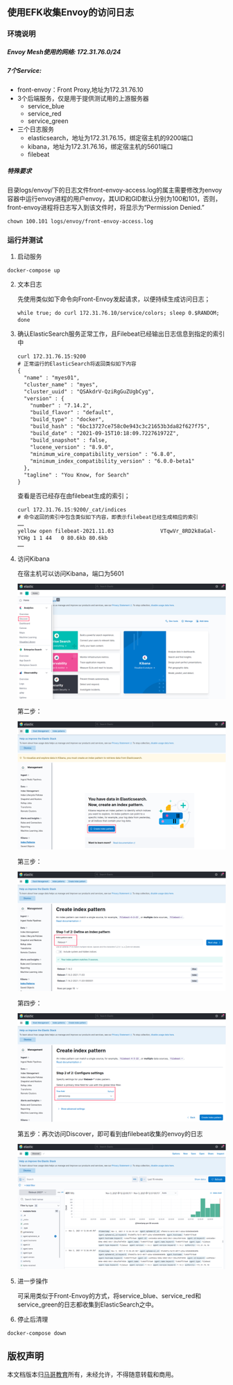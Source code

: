 ## 使用EFK收集Envoy的访问日志 
### 环境说明

##### Envoy Mesh使用的网络: 172.31.76.0/24

##### 7个Service:

- front-envoy：Front Proxy,地址为172.31.76.10
- 3个后端服务，仅是用于提供测试用的上游服务器
  - service_blue
  - service_red
  - service_green
- 三个日志服务
  - elasticsearch，地址为172.31.76.15，绑定宿主机的9200端口
  - kibana，地址为172.31.76.16，绑定宿主机的5601端口
  - filebeat

##### 特殊要求

目录logs/envoy/下的日志文件front-envoy-access.log的属主需要修改为envoy容器中运行envoy进程的用户envoy，其UID和GID默认分别为100和101，否则，front-envoy进程将日志写入到该文件时，将显示为“Permission Denied.”

```
chown 100.101 logs/envoy/front-envoy-access.log
```

### 运行并测试

1.  启动服务

   ```
   docker-compose up
   ```
   
2. 文本日志

   先使用类似如下命令向Front-Envoy发起请求，以便持续生成访问日志；

   ```
   while true; do curl 172.31.76.10/service/colors; sleep 0.$RANDOM; done
   ```
   
3. 确认ElasticSearch服务正常工作，且Filebeat已经输出日志信息到指定的索引中

   ```
   curl 172.31.76.15:9200
   # 正常运行的ElasticSearch将返回类似如下内容
   {
     "name" : "myes01",
     "cluster_name" : "myes",
     "cluster_uuid" : "QSAkdrV-QziRgGuZUgbCyg",
     "version" : {
       "number" : "7.14.2",
       "build_flavor" : "default",
       "build_type" : "docker",
       "build_hash" : "6bc13727ce758c0e943c3c21653b3da82f627f75",
       "build_date" : "2021-09-15T10:18:09.722761972Z",
       "build_snapshot" : false,
       "lucene_version" : "8.9.0",
       "minimum_wire_compatibility_version" : "6.8.0",
       "minimum_index_compatibility_version" : "6.0.0-beta1"
     },
     "tagline" : "You Know, for Search"
   }
   ```

   查看是否已经存在由filebeat生成的索引；

   ```
   curl 172.31.76.15:9200/_cat/indices
   # 命令返回的索引中包含类似如下内容，即表示filebeat已经生成相应的索引
   ……
   yellow open filebeat-2021.11.03               VTqwVr_8RD2k8aGal-YCHg 1 1 44   0 80.6kb 80.6kb
   ……
   ```

   

4. 访问Kibana

   在宿主机可以访问Kibana，端口为5601

   ![kb01](images/kb-create-index-pattern-001.png)

   第二步：

   ![kb02](images/kb-create-index-pattern-002.png)

   第三步：

   ![kb03](images/kb-create-index-pattern-003.png)

   第四步：

   ![kb04](images/kb-create-index-pattern-004.png)

   

   第五步：再次访问Discover，即可看到由filebeat收集的envoy的日志

   ![kb05](images/kb-discover-001.png)

5.  进一步操作

    可采用类似于Front-Envoy的方式，将service_blue、service_red和service_green的日志都收集到ElasticSearch之中。

6. 停止后清理

```
docker-compose down
```

## 版权声明

本文档版本归[马哥教育](www.magedu.com)所有，未经允许，不得随意转载和商用。
